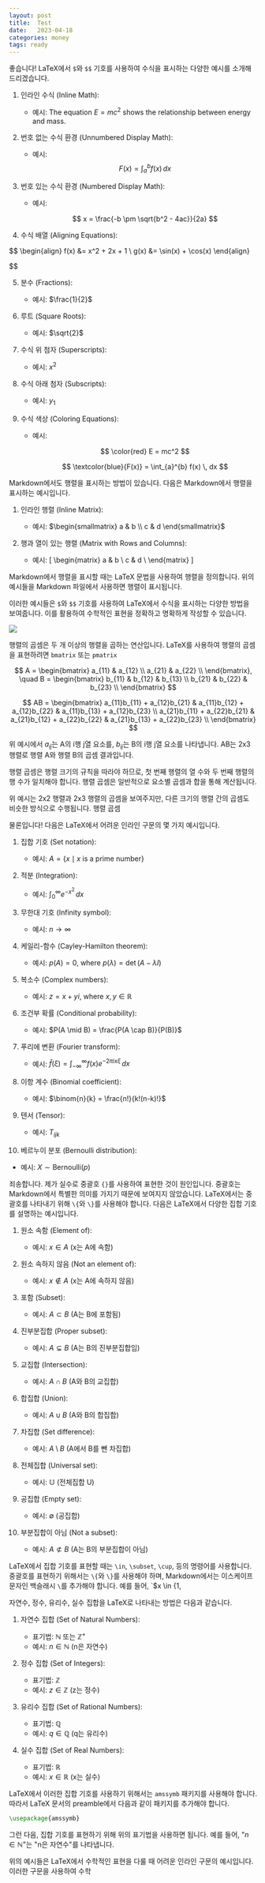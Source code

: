 ```yaml
---
layout: post
title:  Test
date:   2023-04-18
categories: money
tags: ready
---
```


좋습니다! LaTeX에서 `$`와 `$$` 기호를 사용하여 수식을 표시하는 다양한 예시를 소개해 드리겠습니다.

1. 인라인 수식 (Inline Math):
   - 예시: The equation $E=mc^2$ shows the relationship between energy and mass.



2. 번호 없는 수식 환경 (Unnumbered Display Math):
   - 예시:
$$ F(x) = \int_{a}^{b} f(x) \, dx $$


3. 번호 있는 수식 환경 (Numbered Display Math):
   - 예시:

     $$
     x = \frac{-b \pm \sqrt{b^2 - 4ac}}{2a}
     $$


4. 수식 배열 (Aligning Equations):

$$
\begin{align}
f(x) &= x^2 + 2x + 1 \\
g(x) &= \sin(x) + \cos(x)
\end{align}

$$


5. 분수 (Fractions):
   - 예시: $\frac{1}{2}$

6. 루트 (Square Roots):
   - 예시: $\sqrt{2}$

7. 수식 위 첨자 (Superscripts):
   - 예시: $x^2$

8. 수식 아래 첨자 (Subscripts):
   - 예시: $y_1$

9. 수식 색상 (Coloring Equations):
   - 예시:

     $$ \color{red} E = mc^2 $$

     $$ \textcolor{blue}{F(x)} = \int_{a}^{b} f(x) \, dx $$


Markdown에서도 행렬을 표시하는 방법이 있습니다. 다음은 Markdown에서 행렬을 표시하는 예시입니다.

1. 인라인 행렬 (Inline Matrix):
   - 예시: $\begin{smallmatrix} a & b \\ c & d \end{smallmatrix}$

2. 행과 열이 있는 행렬 (Matrix with Rows and Columns):
   - 예시:
\[
\begin{matrix}
a & b \\
c & d \\
\end{matrix}
\]
     


Markdown에서 행렬을 표시할 때는 LaTeX 문법을 사용하여 행렬을 정의합니다. 위의 예시들을 Markdown 파일에서 사용하면 행렬이 표시됩니다.


이러한 예시들은 `$`와 `$$` 기호를 사용하여 LaTeX에서 수식을 표시하는 다양한 방법을 보여줍니다. 이를 활용하여 수학적인 표현을 정확하고 명확하게 작성할 수 있습니다.

![](https://images.unsplash.com/photo-1682575289732-15ac1d4fdb3e?ixlib=rb-4.0.3&ixid=MnwxMjA3fDB8MHxwaG90by1wYWdlfHx8fGVufDB8fHx8&auto=format&fit=crop&w=987&q=80)

행렬의 곱셈은 두 개 이상의 행렬을 곱하는 연산입니다. LaTeX를 사용하여 행렬의 곱셈을 표현하려면 `bmatrix` 또는 `pmatrix`

$$
A = \begin{bmatrix}
a_{11} & a_{12} \\
a_{21} & a_{22} \\
\end{bmatrix},
\quad
B = \begin{bmatrix}
b_{11} & b_{12} & b_{13} \\
b_{21} & b_{22} & b_{23} \\
\end{bmatrix}
$$

$$
AB = \begin{bmatrix}
a_{11}b_{11} + a_{12}b_{21} & a_{11}b_{12} + a_{12}b_{22} & a_{11}b_{13} + a_{12}b_{23} \\
a_{21}b_{11} + a_{22}b_{21} & a_{21}b_{12} + a_{22}b_{22} & a_{21}b_{13} + a_{22}b_{23} \\
\end{bmatrix}
$$

위 예시에서 $a_{ij}$는 A의 i행 j열 요소를, $b_{ij}$는 B의 i행 j열 요소를 나타냅니다. AB는 2x3 행렬로 행렬 A와 행렬 B의 곱셈 결과입니다.

행렬 곱셈은 행렬 크기의 규칙을 따라야 하므로, 첫 번째 행렬의 열 수와 두 번째 행렬의 행 수가 일치해야 합니다. 행렬 곱셈은 일반적으로 요소별 곱셈과 합을 통해 계산됩니다.

위 예시는 2x2 행렬과 2x3 행렬의 곱셈을 보여주지만, 다른 크기의 행렬 간의 곱셈도 비슷한 방식으로 수행됩니다. 행렬 곱셈

물론입니다! 다음은 LaTeX에서 어려운 인라인 구문의 몇 가지 예시입니다.

1. 집합 기호 (Set notation):
   - 예시: $A = \{ x \mid x \text{ is a prime number} \}$

2. 적분 (Integration):
   - 예시: $\int_{0}^{\infty} e^{-x^2} \, dx$

3. 무한대 기호 (Infinity symbol):
   - 예시: $n \to \infty$

4. 케일리-함수 (Cayley-Hamilton theorem):
   - 예시: $p(A) = 0$, where $p(\lambda) = \det(A - \lambda I)$

5. 복소수 (Complex numbers):
   - 예시: $z = x + yi$, where $x, y \in \mathbb{R}$

6. 조건부 확률 (Conditional probability):
   - 예시: $P(A \mid B) = \frac{P(A \cap B)}{P(B)}$

7. 푸리에 변환 (Fourier transform):
   - 예시: $\hat{f}(\xi) = \int_{-\infty}^{\infty} f(x) e^{-2\pi i x \xi} \, dx$

8. 이항 계수 (Binomial coefficient):
   - 예시: $\binom{n}{k} = \frac{n!}{k!(n-k)!}$

9. 텐서 (Tensor):
   - 예시: $T_{ijk}$

10. 베르누이 분포 (Bernoulli distribution):
   - 예시: $X \sim \text{Bernoulli}(p)$


죄송합니다. 제가 실수로 중괄호 `{}`를 사용하여 표현한 것이 원인입니다. 중괄호는 Markdown에서 특별한 의미를 가지기 때문에 보여지지 않았습니다. LaTeX에서는 중괄호를 나타내기 위해 `\{`와 `\}`를 사용해야 합니다. 다음은 LaTeX에서 다양한 집합 기호를 설명하는 예시입니다.

1. 원소 속함 (Element of):
   - 예시: $x \in A$ (x는 A에 속함)

2. 원소 속하지 않음 (Not an element of):
   - 예시: $x \notin A$ (x는 A에 속하지 않음)

3. 포함 (Subset):
   - 예시: $A \subset B$ (A는 B에 포함됨)

4. 진부분집합 (Proper subset):
   - 예시: $A \subsetneq B$ (A는 B의 진부분집합임)

5. 교집합 (Intersection):
   - 예시: $A \cap B$ (A와 B의 교집합)

6. 합집합 (Union):
   - 예시: $A \cup B$ (A와 B의 합집합)

7. 차집합 (Set difference):
   - 예시: $A \setminus B$ (A에서 B를 뺀 차집합)

8. 전체집합 (Universal set):
   - 예시: $\mathbb{U}$ (전체집합 U)

9. 공집합 (Empty set):
   - 예시: $\emptyset$ (공집합)

10. 부분집합이 아님 (Not a subset):
    - 예시: $A \not\subset B$ (A는 B의 부분집합이 아님)

LaTeX에서 집합 기호를 표현할 때는 `\in`, `\subset`, `\cup`, 등의 명령어를 사용합니다. 중괄호를 표현하기 위해서는 `\{`와 `\}`를 사용해야 하며, Markdown에서는 이스케이프 문자인 백슬래시 `\`를 추가해야 합니다. 예를 들어, `$x \in \{1, 

자연수, 정수, 유리수, 실수 집합을 LaTeX로 나타내는 방법은 다음과 같습니다.

1. 자연수 집합 (Set of Natural Numbers):
   - 표기법: $\mathbb{N}$ 또는 $\mathbb{Z}^{+}$
   - 예시: $n \in \mathbb{N}$ (n은 자연수)

2. 정수 집합 (Set of Integers):
   - 표기법: $\mathbb{Z}$
   - 예시: $z \in \mathbb{Z}$ (z는 정수)

3. 유리수 집합 (Set of Rational Numbers):
   - 표기법: $\mathbb{Q}$
   - 예시: $q \in \mathbb{Q}$ (q는 유리수)

4. 실수 집합 (Set of Real Numbers):
   - 표기법: $\mathbb{R}$
   - 예시: $x \in \mathbb{R}$ (x는 실수)

LaTeX에서 이러한 집합 기호를 사용하기 위해서는 `amssymb` 패키지를 사용해야 합니다. 따라서 LaTeX 문서의 preamble에서 다음과 같이 패키지를 추가해야 합니다.

```latex
\usepackage{amssymb}
```

그런 다음, 집합 기호를 표현하기 위해 위의 표기법을 사용하면 됩니다. 예를 들어, "$n \in \mathbb{N}$"는 "n은 자연수"를 나타냅니다.

위의 예시들은 LaTeX에서 수학적인 표현을 다룰 때 어려운 인라인 구문의 예시입니다. 이러한 구문을 사용하여 수학